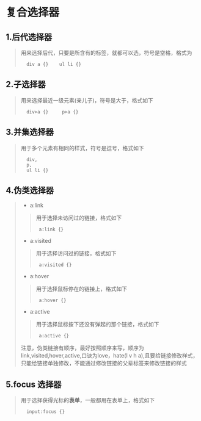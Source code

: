 # 复合选择器

## 1.后代选择器

> 用来选择后代，只要是所含有的标签，就都可以选，符号是空格，格式为
>
>       div a {}    ul li {}
>
## 2.子选择器

>用来选择最近一级元素(亲儿子)，符号是大于，格式如下
>
>       div>a {}     p>a {}
>
## 3.并集选择器

>用于多个元素有相同的样式，符号是逗号，格式如下
>
>       div,
>       p,
>       ul li {}
>
## 4.伪类选择器

> * a:link
>
>> 用于选择未访问过的链接，格式如下
>>
>>      a:link {}
>
> * a:visited
>
>> 用于选择访问过的链接，格式如下
>>
>>      a:visited {}
>
> * a:hover
>
>>用于选择鼠标停在的链接上，格式如下
>>
>>      a:hover {}
>
> * a:active
>
>> 用于选择鼠标按下还没有弹起的那个链接，格式如下
>>
>>      a:active {}
>
>注意，伪类链接有顺序，最好按照顺序来写，顺序为link,visited,hover,active,口诀为love，hate(l v h a),且要给链接修改样式，只能给链接单独修改，不能通过修改链接的父辈标签来修改链接的样式

## 5.focus 选择器

>用于选择获得光标的**表单**，一般都用在表单上，格式如下
>
>       input:focus {}
